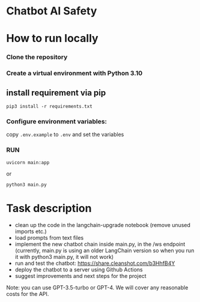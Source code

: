 # Chatbot AI Safety

# How to run locally

### Clone the repository

### Create a virtual environment with Python 3.10

## install requirement via pip

```
pip3 install -r requirements.txt
```

### Configure environment variables:

copy `.env.example` to `.env` and set the variables

### RUN

```
uvicorn main:app
```

or

```
python3 main.py
```

# Task description

- clean up the code in the langchain-upgrade notebook (remove unused imports etc.)
- load prompts from text files
- implement the new chatbot chain inside main.py, in the /ws endpoint
  (currently, main.py is using an older LangChain version so when you run it with python3 main.py, it will not work)
- run and test the chatbot: https://share.cleanshot.com/b3HhfB4Y
- deploy the chatbot to a server using Github Actions
- suggest improvements and next steps for the project

Note: you can use GPT-3.5-turbo or GPT-4. We will cover any reasonable costs for the API.
